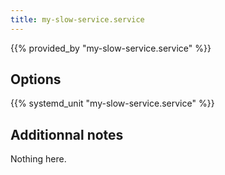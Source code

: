 ```yaml
---
title: my-slow-service.service
---
```


{{% provided_by "my-slow-service.service" %}}

## Options

{{% systemd_unit "my-slow-service.service" %}}

## Additionnal notes

Nothing here.